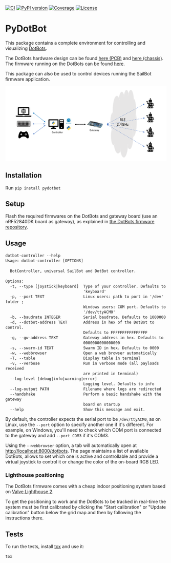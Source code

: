 [![CI][ci-badge]][ci-link]
[![PyPI version][pypi-badge]][pypi-link]
[![Coverage][codecov-badge]][codecov-link]
[![License][license-badge]][license-link]

# PyDotBot

This package contains a complete environment for controlling and visualizing
[DotBots](http://www.dotbots.org).

The DotBots hardware design can be found
[here (PCB)][dotbot-pcb-repo] and [here (chassis)][dotbot-chassis-repo].
The firmware running on the DotBots can be found [here][dotbot-firmware-repo].

This package can also be used to control devices running the SailBot firmware
application.

![DotBots controller overview][pydotbot-overview]

## Installation

Run `pip install pydotbot`

## Setup

Flash the required firmwares on the DotBots and gateway board (use an
nRF52840DK board as gateway), as explained in
[the DotBots firmware repository][dotbot-firmware-repo].

## Usage

```
dotbot-controller --help
Usage: dotbot-controller [OPTIONS]

  BotController, universal SailBot and DotBot controller.

Options:
  -t, --type [joystick|keyboard]  Type of your controller. Defaults to
                                  'keyboard'
  -p, --port TEXT                 Linux users: path to port in '/dev' folder ;
                                  Windows users: COM port. Defaults to
                                  '/dev/ttyACM0'
  -b, --baudrate INTEGER          Serial baudrate. Defaults to 1000000
  -d, --dotbot-address TEXT       Address in hex of the DotBot to control.
                                  Defaults to FFFFFFFFFFFFFFFF
  -g, --gw-address TEXT           Gateway address in hex. Defaults to
                                  0000000000000000
  -s, --swarm-id TEXT             Swarm ID in hex. Defaults to 0000
  -w, --webbrowser                Open a web browser automatically
  -T, --table                     Display table in terminal
  -v, --verbose                   Run in verbose mode (all payloads received
                                  are printed in terminal)
  --log-level [debug|info|warning|error]
                                  Logging level. Defaults to info
  --log-output PATH               Filename where logs are redirected
  --handshake                     Perform a basic handshake with the gateway
                                  board on startup
  --help                          Show this message and exit.
```

By default, the controller expects the serial port to be `/dev/ttyACM0`, as on
Linux, use the `--port` option to specify another one if it's different. For
example, on Windows, you'll need to check which COM port is connected to the
gateway and add `--port COM3` if it's COM3.

Using the `--webbrowser` option, a tab will automatically open at
[http://localhost:8000/dotbots](http://localhost:8000/dotbots). The page maintains
a list of available DotBots, allows to set which one is active and controllable
and provide a virtual joystick to control it or change the color of the on-board
RGB LED.

### Lighthouse positioning

The DotBots firmware comes with a cheap indoor positioning system based on
[Valve Lighthouse 2](https://www.valvesoftware.com/en/index/base-stations).

To get the positioning to work and the DotBots to be tracked in real-time the
system must be first calibrated by clicking the "Start calibration" or
"Update calibration" button below the grid map and then by following the
instructions there.

## Tests

To run the tests, install [tox](https://pypi.org/project/tox/) and use it:

```
tox
```


[ci-badge]: https://github.com/DotBots/PyDotBot/workflows/CI/badge.svg
[ci-link]: https://github.com/DotBots/PyDotBot/actions?query=workflow%3ACI+branch%3Amain
[pypi-badge]: https://badge.fury.io/py/pydotbot.svg
[pypi-link]: https://badge.fury.io/py/pydotbot
[license-badge]: https://img.shields.io/pypi/l/pydotbot
[license-link]: https://github.com/DotBots/pydotbot/blob/main/LICENSE

[codecov-badge]: https://codecov.io/gh/DotBots/PyDotBot/branch/main/graph/badge.svg
[codecov-link]: https://codecov.io/gh/DotBots/PyDotBot

[pydotbot-overview]: https://github.com/DotBots/PyDotBot/blob/main/dotbots.png?raw=True
[dotbot-firmware-repo]: https://github.com/DotBots/DotBot-firmware
[dotbot-pcb-repo]: https://github.com/DotBots/DotBot-pcb
[dotbot-chassis-repo]: https://github.com/DotBots/DotBot-chassis
